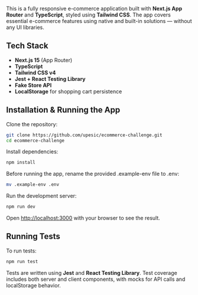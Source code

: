 This is a fully responsive e-commerce application built with **Next.js App Router** and **TypeScript**, styled using **Tailwind CSS**. The app covers essential e-commerce features using native and built-in solutions — without any UI libraries.

## Tech Stack

- **Next.js 15** (App Router)
- **TypeScript**
- **Tailwind CSS v4**
- **Jest + React Testing Library**
- **Fake Store API**
- **LocalStorage** for shopping cart persistence

## Installation & Running the App

Clone the repository:

```bash
git clone https://github.com/upesic/ecommerce-challenge.git
cd ecommerce-challenge

```
Install dependencies:

```bash
npm install
```
Before running the app, rename the provided .example-env file to .env:
```bash
mv .example-env .env
```
Run the development server:

```bash
npm run dev
```
Open [http://localhost:3000](http://localhost:3000) with your browser to see the result.

## Running Tests

To run tests:
```bash
npm run test
```
Tests are written using **Jest** and **React Testing Library**.
Test coverage includes both server and client components, with mocks for API calls and localStorage behavior.